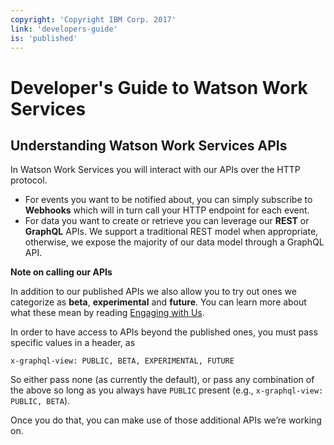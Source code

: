 ```yaml
---
copyright: 'Copyright IBM Corp. 2017'
link: 'developers-guide'
is: 'published'
---
```

# Developer's Guide to Watson Work Services

## Understanding Watson Work Services APIs

In Watson Work Services you will interact with our APIs over the HTTP protocol.
- For events you want to be notified about, you can simply subscribe to **Webhooks** which will in turn call your HTTP endpoint for each event.
- For data you want to create or retrieve you can leverage our **REST** or **GraphQL** APIs. We support a traditional REST model when appropriate, otherwise, we expose the majority of our data model through a GraphQL API.

**Note on calling our APIs**

In addition to our published APIs we also allow you to try out ones we categorize as **beta**, **experimental** and **future**.
You can learn more about what these mean by reading [Engaging with Us](../V1_EngagingWithUs.md).


In order to have access to APIs beyond the published ones, you must pass specific values in a header, as

```
x-graphql-view: PUBLIC, BETA, EXPERIMENTAL, FUTURE
```

So either pass none (as currently the default), or pass any combination of the above so long as you always have `PUBLIC` present (e.g., `x-graphql-view: PUBLIC, BETA`). 

Once you do that, you can make use of those additional APIs we’re working on.
